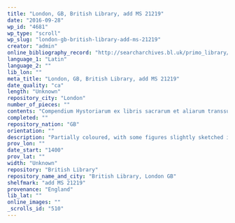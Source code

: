 ```yaml
---
title: "London, GB, British Library, add MS 21219"
date: "2016-09-28"
wp_id: "4681"
wp_type: "scroll"
wp_slug: "london-gb-british-library-add-ms-21219"
creator: "admin"
online_bibliography_record: "http://searcharchives.bl.uk/primo_library/libweb/action/display.do?fn=display&vid=IAMS_VU2&afterPDS=true&doc=IAMS032-002091594"
language_1: "Latin"
language_2: ""
lib_lon: ""
meta_title: "London, GB, British Library, add MS 21219"
date_quality: "ca"
length: "Unknown"
repository_city: "London"
number_of_pieces: ""
contents: "Compendium Hystoriarum ex libris sacrarum et aliarum transsumptum scripturarum ab Adam primo homine usque ad Christum.\" Roll contains biblical history to the time of Christ, arranged in the form of a genealogy."
completed: ""
repository_nation: "GB"
orientation: ""
description: "Partially coloured, with some figures slightly sketched in ink. Written on vellum"
prov_lon: ""
date_start: "1400"
prov_lat: ""
width: "Unknown"
repository: "British Library"
repository_name_and_city: "British Library, London GB"
shelfmark: "add MS 21219"
provenance: "England"
lib_lat: ""
online_images: ""
_scrolls_id: "510"
---
```



